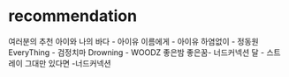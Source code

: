 # recommendation
여러분의 추천
아이와 나의 바다 - 아이유
이름에게 - 아이유
하염없이 - 정동원
EveryThing - 검정치마
Drowning - WOODZ
좋은밤 좋은꿈- 너드커넥션
달 - 스트레이 
그대만 있다면 -너드커넥션

